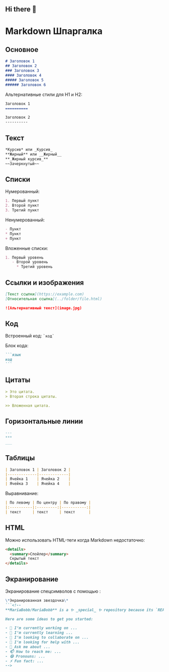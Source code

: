 ## Hi there 👋

# Markdown Шпаргалка

## Основное

```markdown
# Заголовок 1
## Заголовок 2
### Заголовок 3
#### Заголовок 4
##### Заголовок 5
###### Заголовок 6
```

Альтернативные стили для H1 и H2:
```markdown
Заголовок 1
==========

Заголовок 2
----------
```

## Текст

```markdown
*Курсив* или _Курсив_
**Жирный** или __Жирный__
**_Жирный курсив_**
~~Зачеркнутый~~
```

## Списки

Нумерованный:
```markdown
1. Первый пункт
2. Второй пункт
3. Третий пункт
```

Ненумерованный:
```markdown
- Пункт
* Пункт
+ Пункт
```

Вложенные списки:
```markdown
1. Первый уровень
   - Второй уровень
     * Третий уровень
```

## Ссылки и изображения

```markdown
[Текст ссылки](https://example.com)
[Относительная ссылка](../folder/file.html)

![Альтернативный текст](image.jpg)
```

## Код

Встроенный код: `` `код` ``

Блок кода:
````markdown
```язык
код
```
````

## Цитаты

```markdown
> Это цитата.
> Вторая строка цитаты.

>> Вложенная цитата.
```

## Горизонтальные линии

```markdown
---
***
___
```

## Таблицы

```markdown
| Заголовок 1 | Заголовок 2 |
|-------------|-------------|
| Ячейка 1    | Ячейка 2    |
| Ячейка 3    | Ячейка 4    |
```

Выравнивание:
```markdown
| По левому | По центру | По правому |
|:----------|:---------:|-----------:|
| текст     | текст     | текст      |
```

## HTML

Можно использовать HTML-теги когда Markdown недостаточно:
```html
<details>
  <summary>Спойлер</summary>
  Скрытый текст
</details>
```

## Экранирование

Экранирование спецсимволов с помощью \:
```markdown
\*Экранированная звездочка\*
```<!--
**MariaBobb/MariaBobb** is a ✨ _special_ ✨ repository because its `README.md` (this file) appears on your GitHub profile.

Here are some ideas to get you started:

- 🔭 I’m currently working on ...
- 🌱 I’m currently learning ...
- 👯 I’m looking to collaborate on ...
- 🤔 I’m looking for help with ...
- 💬 Ask me about ...
- 📫 How to reach me: ...
- 😄 Pronouns: ...
- ⚡ Fun fact: ...
-->
